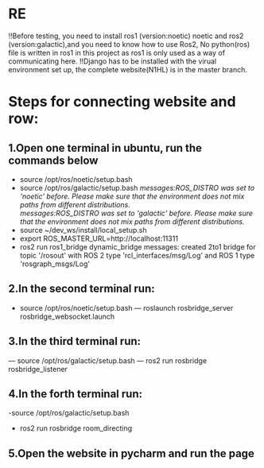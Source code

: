 # RE

!!Before testing, you need to install ros1 (version:noetic) noetic and ros2 (version:galactic),and you need to know how to use Ros2, No python(ros) file is written in ros1 in this project as ros1 is only used as a way of communicating here.
!!Django has to be installed with the virual environment set up, the complete website(N1HL) is in the master branch.


# Steps for connecting website and row:

## 1.Open one terminal in ubuntu, run the commands below
- source /opt/ros/noetic/setup.bash
- source /opt/ros/galactic/setup.bash
    *messages:ROS_DISTRO was set to 'noetic' before. Please make sure that the environment does not mix paths from different distributions.*<br />
    *messages:ROS_DISTRO was set to 'galactic' before. Please make sure that the environment does not mix paths from different distributions.*<br />
- source ~/dev_ws/install/local_setup.sh
- export ROS_MASTER_URL=http://localhost:11311
- ros2 run ros1_bridge dynamic_bridge
   messages: created 2to1 bridge for topic '/rosout' with ROS 2 type 'rcl_interfaces/msg/Log' and ROS 1 type 'rosgraph_msgs/Log'


## 2.In the second terminal run:
- source /opt/ros/noetic/setup.bash
— roslaunch rosbridge_server rosbridge_websocket.launch

## 3.In the third terminal run:

— source /opt/ros/galactic/setup.bash
— ros2 run rosbridge  rosbridge_listener

## 4.In the forth terminal run:

-source /opt/ros/galactic/setup.bash
- ros2 run rosbridge room_directing

## 5.Open the website in pycharm and run the page
